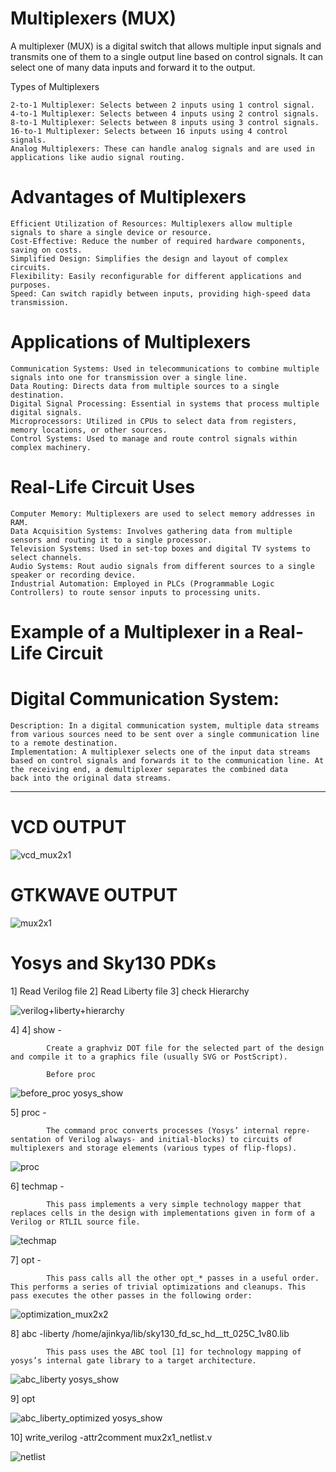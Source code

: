 # Multiplexers (MUX)

A multiplexer (MUX) is a digital switch that allows multiple input signals and transmits one of them to a single output line based on control signals. It can select one of many data inputs and forward it to the output.

Types of Multiplexers

    2-to-1 Multiplexer: Selects between 2 inputs using 1 control signal.
    4-to-1 Multiplexer: Selects between 4 inputs using 2 control signals.
    8-to-1 Multiplexer: Selects between 8 inputs using 3 control signals.
    16-to-1 Multiplexer: Selects between 16 inputs using 4 control signals.
    Analog Multiplexers: These can handle analog signals and are used in applications like audio signal routing.

# Advantages of Multiplexers

    Efficient Utilization of Resources: Multiplexers allow multiple signals to share a single device or resource.
    Cost-Effective: Reduce the number of required hardware components, saving on costs.
    Simplified Design: Simplifies the design and layout of complex circuits.
    Flexibility: Easily reconfigurable for different applications and purposes.
    Speed: Can switch rapidly between inputs, providing high-speed data transmission.

# Applications of Multiplexers

    Communication Systems: Used in telecommunications to combine multiple signals into one for transmission over a single line.
    Data Routing: Directs data from multiple sources to a single destination.
    Digital Signal Processing: Essential in systems that process multiple digital signals.
    Microprocessors: Utilized in CPUs to select data from registers, memory locations, or other sources.
    Control Systems: Used to manage and route control signals within complex machinery.

# Real-Life Circuit Uses
 
    Computer Memory: Multiplexers are used to select memory addresses in RAM.
    Data Acquisition Systems: Involves gathering data from multiple sensors and routing it to a single processor.
    Television Systems: Used in set-top boxes and digital TV systems to select channels.
    Audio Systems: Rout audio signals from different sources to a single speaker or recording device.
    Industrial Automation: Employed in PLCs (Programmable Logic Controllers) to route sensor inputs to processing units.

# Example of a Multiplexer in a Real-Life Circuit

# Digital Communication System:

    Description: In a digital communication system, multiple data streams from various sources need to be sent over a single communication line to a remote destination.
    Implementation: A multiplexer selects one of the input data streams based on control signals and forwards it to the communication line. At the receiving end, a demultiplexer separates the combined data       back into the original data streams.

---
# VCD OUTPUT

  ![vcd_mux2x1](https://github.com/user-attachments/assets/2da787e9-88db-42fa-bb80-253ec918d0ad)


# GTKWAVE OUTPUT 
 
 ![mux2x1](https://github.com/user-attachments/assets/03de4c2f-76be-46ea-a64b-2f97b351f794)



# Yosys and Sky130 PDKs

1] Read Verilog file 
2] Read Liberty file 
3] check Hierarchy

  ![verilog+liberty+hierarchy](https://github.com/user-attachments/assets/30915068-64de-444c-b792-6c9bc535eac1)

    
4] 4] show -
            
            Create a graphviz DOT file for the selected part of the design and compile it to a graphics file (usually SVG or PostScript).

            Before proc
  ![before_proc yosys_show](https://github.com/user-attachments/assets/68b9050f-832e-401a-8653-aa9b9831a1d6)

    
5] proc - 
            
            The command proc converts processes (Yosys’ internal repre- sentation of Verilog always- and initial-blocks) to circuits of multiplexers and storage elements (various types of flip-flops).
    
  ![proc](https://github.com/user-attachments/assets/85c5d1aa-de9f-4e8e-809f-1df50b140c10)


6] techmap -

            This pass implements a very simple technology mapper that replaces cells in the design with implementations given in form of a Verilog or RTLIL source file.

  ![techmap](https://github.com/user-attachments/assets/c7e4d4ab-d422-42e1-876a-6e5e3741333e)

7] opt - 

            This pass calls all the other opt_* passes in a useful order. This performs a series of trivial optimizations and cleanups. This pass executes the other passes in the following order:

  ![optimization_mux2x2](https://github.com/user-attachments/assets/33adfb08-4254-4601-86b5-49da99730063)
     
8]  abc -liberty /home/ajinkya/lib/sky130_fd_sc_hd__tt_025C_1v80.lib 

            This pass uses the ABC tool [1] for technology mapping of yosys’s internal gate library to a target architecture.

  ![abc_liberty yosys_show](https://github.com/user-attachments/assets/021c52b9-76bc-4f28-b104-bc115a51ed59)

9] opt 

  ![abc_liberty_optimized yosys_show](https://github.com/user-attachments/assets/a7dab2fa-cbb6-42d8-8318-b29f682df051)

10] write_verilog -attr2comment  mux2x1_netlist.v

  ![netlist](https://github.com/user-attachments/assets/c981de8a-2577-4fc1-a7c7-1fab6192c541)


    
